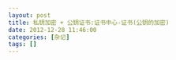 ```yaml
---
layout: post
title: 私钥加密 + 公钥证书:证书中心-证书(公钥的加密)
date: 2012-12-28 11:46:00
categories: [杂记]
tags: []
---
```

        